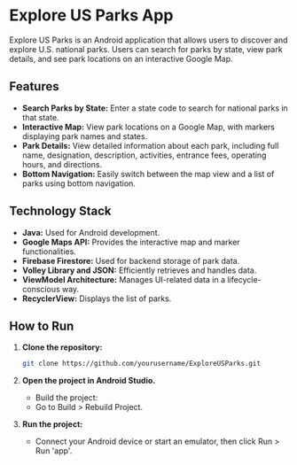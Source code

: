 # Explore US Parks App

Explore US Parks is an Android application that allows users to discover and explore U.S. national parks. Users can search for parks by state, view park details, and see park locations on an interactive Google Map.

## Features

- **Search Parks by State:** Enter a state code to search for national parks in that state.
- **Interactive Map:** View park locations on a Google Map, with markers displaying park names and states.
- **Park Details:** View detailed information about each park, including full name, designation, description, activities, entrance fees, operating hours, and directions.
- **Bottom Navigation:** Easily switch between the map view and a list of parks using bottom navigation.

## Technology Stack

- **Java:** Used for Android development.
- **Google Maps API:** Provides the interactive map and marker functionalities.
- **Firebase Firestore:** Used for backend storage of park data.
- **Volley Library and JSON:** Efficiently retrieves and handles data.
- **ViewModel Architecture:** Manages UI-related data in a lifecycle-conscious way.
- **RecyclerView:** Displays the list of parks.

## How to Run

1. **Clone the repository:**

   ```bash
   git clone https://github.com/yourusername/ExploreUSParks.git

2. **Open the project in Android Studio.**
   - Build the project:
   - Go to Build > Rebuild Project.
3. **Run the project:**
    - Connect your Android device or start an emulator, then click Run > Run 'app'.
